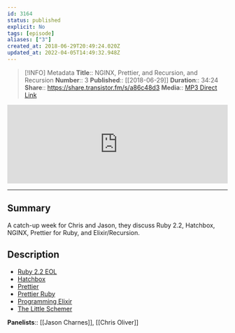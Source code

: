 ```yaml
---
id: 3164
status: published
explicit: No
tags: [episode]
aliases: ["3"]
created_at: 2018-06-29T20:49:24.020Z
updated_at: 2022-04-05T14:49:32.948Z
---
```


> [!INFO] Metadata
> **Title**:: NGINX, Prettier, and Recursion, and Recursion
> **Number**:: 3
> **Published**:: [[2018-06-29]]
> **Duration**:: 34:24
> **Share**:: <https://share.transistor.fm/s/a86c48d3>
> **Media**:: [MP3 Direct Link](https://dts.podtrac.com/redirect.mp3/media.transistor.fm/a86c48d3/a86c48d3.mp3)

<iframe width="100%" height="180" frameborder="no" scrolling="no" seamless src="https://share.transistor.fm/e/a86c48d3/dark"></iframe>

---

## Summary

A catch-up week for Chris and Jason, they discuss Ruby 2.2, Hatchbox, NGINX, Prettier for Ruby, and Elixir/Recursion.

## Description

- [Ruby 2.2 EOL](https://www.ruby-lang.org/en/news/2018/06/20/support-of-ruby-2-2-has-ended/)
- [Hatchbox](https://www.hatchbox.io)
- [Prettier](https://prettier.io)
- [Prettier Ruby](https://github.com/iamsolankiamit/prettier-ruby)
- [Programming Elixir](https://pragprog.com/book/elixir16/programming-elixir-1-6)
- [The Little Schemer](https://www.amazon.com/Little-Schemer-Daniel-P-Friedman/dp/0262560992/ref=sr_1_1?ie=UTF8&qid=1530305191&sr=8-1&keywords=the+little+schemer)

**Panelists**:: [[Jason Charnes]], [[Chris Oliver]]
